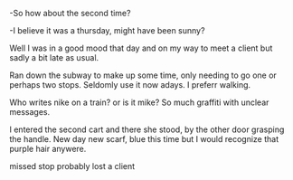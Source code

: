 -So how about the second time?

-I believe it was a thursday, might have been sunny?

Well I was in a good mood that day and on my way to meet a client but sadly a bit late as usual.

Ran down the subway to make up some time, only needing to go one or perhaps two stops. Seldomly use it now adays. I preferr walking.

Who writes nike on a train? or is it mike? So much graffiti with unclear messages.

I entered the second cart and there she stood, by the other door grasping the handle. New day new scarf, blue this time but I would recognize that purple hair anywere.


missed stop
probably lost a client


